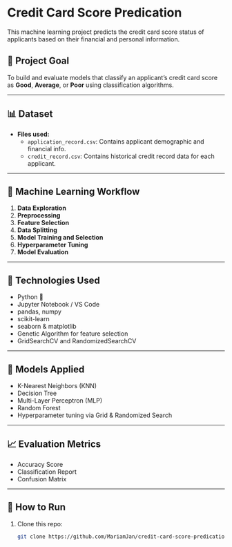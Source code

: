 # Credit Card Score Predication

This machine learning project predicts the credit card score status of applicants based on their financial and personal information.

## 🎯 Project Goal

To build and evaluate models that classify an applicant’s credit card score as **Good**, **Average**, or **Poor** using classification algorithms.

---

## 📊 Dataset

- **Files used:**
  - `application_record.csv`: Contains applicant demographic and financial info.
  - `credit_record.csv`: Contains historical credit record data for each applicant.

---

## 🧠 Machine Learning Workflow

1. **Data Exploration**  
2. **Preprocessing**  
3. **Feature Selection**  
4. **Data Splitting**  
5. **Model Training and Selection**  
6. **Hyperparameter Tuning**  
7. **Model Evaluation**

---

## 🔧 Technologies Used

- Python 🐍  
- Jupyter Notebook / VS Code  
- pandas, numpy  
- scikit-learn  
- seaborn & matplotlib  
- Genetic Algorithm for feature selection  
- GridSearchCV and RandomizedSearchCV

---

## 🤖 Models Applied

- K-Nearest Neighbors (KNN)  
- Decision Tree  
- Multi-Layer Perceptron (MLP)  
- Random Forest  
- Hyperparameter tuning via Grid & Randomized Search

---

## 📈 Evaluation Metrics

- Accuracy Score  
- Classification Report  
- Confusion Matrix

---

## 🚀 How to Run

1. Clone this repo:
   ```bash
   git clone https://github.com/MariamJan/credit-card-score-predication.git

